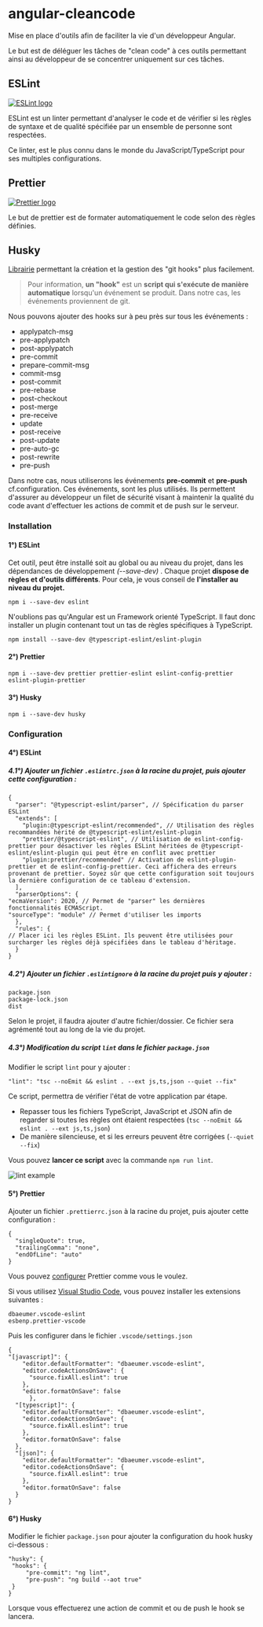 # angular-cleancode

Mise en place d'outils afin de faciliter la vie d'un développeur Angular.

Le but est de déléguer les tâches de "clean code" à ces outils permettant ainsi au développeur de se concentrer uniquement sur ces tâches.

## ESLint

[![ESLint logo](./Images/eslint.png)](https://eslint.org/  "Redirect to eslint site")

ESLint est un linter permettant d'analyser le code et de vérifier si les règles de syntaxe et de qualité spécifiée par un ensemble de personne sont respectées.

Ce linter, est le plus connu dans le monde du JavaScript/TypeScript pour ses multiples configurations.

## Prettier

[![Prettier logo](./Images/prettier.png)](https://prettier.io/  "Redirect to prettier site")

Le but de prettier est de formater automatiquement le code selon des règles définies.

## Husky

[Librairie](https://github.com/typicode/husky) permettant la création et la gestion des "git hooks" plus facilement.

> Pour information, **un "hook"** est un **script qui s'exécute de manière automatique** lorsqu'un événement se produit. Dans notre cas, les événements proviennent de git.

Nous pouvons ajouter des hooks sur à peu près sur tous les événements :

-   applypatch-msg
-   pre-applypatch
-   post-applypatch
-   pre-commit
-   prepare-commit-msg
-   commit-msg
-   post-commit
-   pre-rebase
-   post-checkout
-   post-merge
-   pre-receive
-   update
-   post-receive
-   post-update
-   pre-auto-gc
-   post-rewrite
-   pre-push

Dans notre cas, nous utiliserons les événements **pre-commit** et **pre-push** cf.configuration. Ces événements, sont les plus utilisés. Ils permettent d'assurer au développeur un filet de sécurité visant à maintenir la qualité du code avant d'effectuer les actions de commit et de push sur le serveur.

### Installation

#### 1°) ESLint 
Cet outil, peut être installé soit au global ou au niveau du projet, dans les dépendances de développement *(--save-dev)* . Chaque projet **dispose de règles et d'outils différents**. Pour cela, je vous conseil de **l'installer au niveau du projet.** 

    npm i --save-dev eslint

N'oublions pas qu'Angular est un Framework orienté TypeScript. Il faut donc installer un plugin contenant tout un tas de règles spécifiques à TypeScript.

    npm install --save-dev @typescript-eslint/eslint-plugin

#### 2°) Prettier

    npm i --save-dev prettier prettier-eslint eslint-config-prettier eslint-plugin-prettier

#### 3°) Husky 

    npm i --save-dev husky


### Configuration

#### 4°) ESLint 

##### 4.1°) Ajouter un fichier `.eslintrc.json` à la racine du projet, puis ajouter cette configuration :

    {
	  "parser": "@typescript-eslint/parser", // Spécification du parser ESLint
	  "extends": [
	    "plugin:@typescript-eslint/recommended", // Utilisation des règles recommandées hérité de @typescript-eslint/eslint-plugin
	    "prettier/@typescript-eslint", // Utilisation de eslint-config-prettier pour désactiver les règles ESLint héritées de @typescript-eslint/eslint-plugin qui peut être en conflit avec prettier
	    "plugin:prettier/recommended" // Activation de eslint-plugin-prettier et de eslint-config-prettier. Ceci affichera des erreurs provenant de prettier. Soyez sûr que cette configuration soit toujours la dernière configuration de ce tableau d'extension.
	  ],
	  "parserOptions": {
    "ecmaVersion": 2020, // Permet de "parser" les dernières fonctionnalités ECMAScript.
    "sourceType": "module" // Permet d'utiliser les imports
	  },
	  "rules": {
    // Placer ici les règles ESLint. Ils peuvent être utilisées pour surcharger les règles déjà spécifiées dans le tableau d'héritage.
	  }
	}

##### 4.2°) Ajouter un fichier `.eslintignore` à la racine du projet puis y ajouter : 

    package.json
	package-lock.json
	dist

Selon le projet, il faudra ajouter d'autre fichier/dossier. Ce fichier sera agrémenté tout au long de la vie du projet.


##### 4.3°) Modification du script `lint` dans le fichier `package.json`

Modifier le script `lint` pour y ajouter : 

    "lint": "tsc --noEmit && eslint . --ext js,ts,json --quiet --fix"

Ce script, permettra de vérifier l'état de votre application par étape. 

 - Repasser tous les fichiers TypeScript, JavaScript et JSON afin de regarder si toutes les règles ont étaient respectées (`tsc --noEmit && eslint . --ext js,ts,json`)
 - De manière silencieuse, et si les erreurs peuvent être corrigées (`--quiet --fix`)

Vous pouvez **lancer ce script** avec la commande `npm run lint`.

![lint example](./Images/lint.png)

#### 5°) Prettier

Ajouter un fichier `.prettierrc.json` à la racine du projet, puis ajouter cette configuration : 

    {
	  "singleQuote": true,
	  "trailingComma": "none",
	  "endOfLine": "auto"
	}

Vous pouvez [configurer](https://prettier.io/docs/en/configuration.html) Prettier comme vous le voulez.

Si vous utilisez [Visual Studio Code](https://code.visualstudio.com/), vous pouvez installer les extensions suivantes : 

    dbaeumer.vscode-eslint
    esbenp.prettier-vscode

Puis les configurer dans le fichier `.vscode/settings.json`

	{
	"[javascript]": {
	    "editor.defaultFormatter": "dbaeumer.vscode-eslint",
	    "editor.codeActionsOnSave": {
	      "source.fixAll.eslint": true
	    },
	    "editor.formatOnSave": false
		  },
	  "[typescript]": {
	    "editor.defaultFormatter": "dbaeumer.vscode-eslint",
	    "editor.codeActionsOnSave": {
	      "source.fixAll.eslint": true
	    },
	    "editor.formatOnSave": false
	  },
	  "[json]": {
	    "editor.defaultFormatter": "dbaeumer.vscode-eslint",
	    "editor.codeActionsOnSave": {
	      "source.fixAll.eslint": true
	    },
	    "editor.formatOnSave": false
	  }
	}

#### 6°) Husky

Modifier le fichier `package.json` pour ajouter la configuration du hook husky ci-dessous : 

    "husky": {
     "hooks": {
         "pre-commit": "ng lint",
         "pre-push": "ng build --aot true"
     }
    }

Lorsque vous effectuerez une action de commit et ou de push le hook se lancera.
